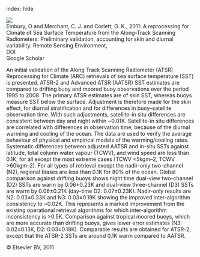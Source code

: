index: hide

<div class="Citation">
    <div class="Citation-thumb CitationThumb-linked"  data-href="https://doi.org/10.1016/j.rse.2011.02.028">
      <img src="https://static.claimspace.cloud/climate-study-static/refs/thumbs/2/Embury_et_al_2011-thumb.png" />
    </div>

  <div class="Citation-body">
    <div class="Citation-text">Embury, O and Merchant, C. J. and Corlett, G. K., 2011: A reprocessing for Climate of Sea Surface Temperature from the Along-Track Scanning Radiometers: Preliminary validation, accounting for skin and diurnal variability. <span class="Article-journal">Remote Sensing Environment, </span><span class="Article-volume"></span></div>
    <div class="Citation-links">
      <div class="CitationLink" data-href="https://doi.org/10.1016/j.rse.2011.02.028">
        <div class="CitationLink-icon CitationLink-Doi"></div>
        <div class="CitationLink-text">DOI</div>
      </div>
      <div class="CitationLink" data-href="https://scholar.google.com/scholar?q=10.1016/j.rse.2011.02.028">
        <div class="CitationLink-icon CitationLink-Scholar"></div>
        <div class="CitationLink-text">Google Scholar</div>
      </div>
    </div>
  </div>
</div>

An initial validation of the Along Track Scanning Radiometer (ATSR) Reprocessing for Climate (ARC) retrievals of sea surface temperature (SST) is presented. ATSR-2 and Advanced ATSR (AATSR) SST estimates are compared to drifting buoy and moored buoy observations over the period 1995 to 2008. The primary ATSR estimates are of skin SST, whereas buoys measure SST below the surface. Adjustment is therefore made for the skin effect, for diurnal stratification and for differences in buoy–satellite observation time. With such adjustments, satellite-in situ differences are consistent between day and night within ~0.01K. Satellite-in situ differences are correlated with differences in observation time, because of the diurnal warming and cooling of the ocean. The data are used to verify the average behaviour of physical and empirical models of the warming/cooling rates.                   Systematic differences between adjusted AATSR and in-situ SSTs against latitude, total column water vapour (TCWV), and wind speed are less than 0.1K, for all except the most extreme cases (TCWV <5kgm–2, TCWV >60kgm–2). For all types of retrieval except the nadir-only two-channel (N2), regional biases are less than 0.1K for 80% of the ocean. Global comparison against drifting buoys shows night time dual-view two-channel (D2) SSTs are warm by 0.06±0.23K and dual-view three-channel (D3) SSTs are warm by 0.06±0.21K (day-time D2: 0.07±0.23K). Nadir-only results are N2: 0.03±0.33K and N3: 0.03±0.19K showing the improved inter-algorithm consistency to ~0.02K. This represents a marked improvement from the existing operational retrieval algorithms for which inter-algorithm inconsistency is >0.5K. Comparison against tropical moored buoys, which are more accurate than drifting buoys, gives lower error estimates (N3: 0.02±0.13K, D2: 0.03±0.18K). Comparable results are obtained for ATSR-2, except that the ATSR-2 SSTs are around 0.1K warm compared to AATSR.

<div class="Citation-copy">
&copy; Elsevier BV, 2011
</div>